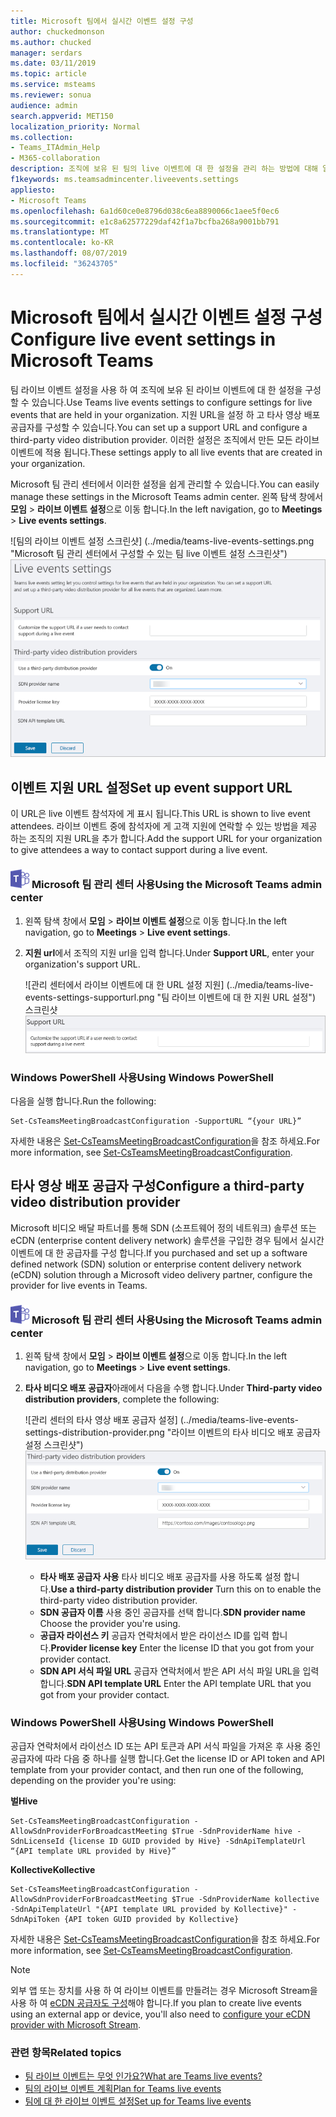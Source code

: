 ```yaml
---
title: Microsoft 팀에서 실시간 이벤트 설정 구성
author: chuckedmonson
ms.author: chucked
manager: serdars
ms.date: 03/11/2019
ms.topic: article
ms.service: msteams
ms.reviewer: sonua
audience: admin
search.appverid: MET150
localization_priority: Normal
ms.collection:
- Teams_ITAdmin_Help
- M365-collaboration
description: 조직에 보유 된 팀의 live 이벤트에 대 한 설정을 관리 하는 방법에 대해 알아봅니다.
f1keywords: ms.teamsadmincenter.liveevents.settings
appliesto:
- Microsoft Teams
ms.openlocfilehash: 6a1d60ce0e8796d038c6ea8890066c1aee5f0ec6
ms.sourcegitcommit: e1c8a62577229daf42f1a7bcfba268a9001bb791
ms.translationtype: MT
ms.contentlocale: ko-KR
ms.lasthandoff: 08/07/2019
ms.locfileid: "36243705"
---
```

# <a name="configure-live-event-settings-in-microsoft-teams"></a><span data-ttu-id="eb3ac-103">Microsoft 팀에서 실시간 이벤트 설정 구성</span><span class="sxs-lookup"><span data-stu-id="eb3ac-103">Configure live event settings in Microsoft Teams</span></span>

<span data-ttu-id="eb3ac-104">팀 라이브 이벤트 설정을 사용 하 여 조직에 보유 된 라이브 이벤트에 대 한 설정을 구성할 수 있습니다.</span><span class="sxs-lookup"><span data-stu-id="eb3ac-104">Use Teams live events settings to configure settings for live events that are held in your organization.</span></span> <span data-ttu-id="eb3ac-105">지원 URL을 설정 하 고 타사 영상 배포 공급자를 구성할 수 있습니다.</span><span class="sxs-lookup"><span data-stu-id="eb3ac-105">You can set up a support URL and configure a third-party video distribution provider.</span></span> <span data-ttu-id="eb3ac-106">이러한 설정은 조직에서 만든 모든 라이브 이벤트에 적용 됩니다.</span><span class="sxs-lookup"><span data-stu-id="eb3ac-106">These settings apply to all live events that are created in your organization.</span></span> 

<span data-ttu-id="eb3ac-107">Microsoft 팀 관리 센터에서 이러한 설정을 쉽게 관리할 수 있습니다.</span><span class="sxs-lookup"><span data-stu-id="eb3ac-107">You can easily manage these settings in the Microsoft Teams admin center.</span></span> <span data-ttu-id="eb3ac-108">왼쪽 탐색 창에서 **모임** > **라이브 이벤트 설정**으로 이동 합니다.</span><span class="sxs-lookup"><span data-stu-id="eb3ac-108">In the left navigation, go to **Meetings** > **Live events settings**.</span></span> 

<span data-ttu-id="eb3ac-109">![팀의 라이브 이벤트 설정 스크린샷] (../media/teams-live-events-settings.png "Microsoft 팀 관리 센터에서 구성할 수 있는 팀 live 이벤트 설정 스크린샷")</span><span class="sxs-lookup"><span data-stu-id="eb3ac-109">![Screen shot of Teams live events settings](../media/teams-live-events-settings.png "Screen shot of Teams live events settings that you can configure in the Microsoft Teams admin center")</span></span> 

## <a name="set-up-event-support-url"></a><span data-ttu-id="eb3ac-110">이벤트 지원 URL 설정</span><span class="sxs-lookup"><span data-stu-id="eb3ac-110">Set up event support URL</span></span>

<span data-ttu-id="eb3ac-111">이 URL은 live 이벤트 참석자에 게 표시 됩니다.</span><span class="sxs-lookup"><span data-stu-id="eb3ac-111">This URL is shown to live event attendees.</span></span> <span data-ttu-id="eb3ac-112">라이브 이벤트 중에 참석자에 게 고객 지원에 연락할 수 있는 방법을 제공 하는 조직의 지원 URL을 추가 합니다.</span><span class="sxs-lookup"><span data-stu-id="eb3ac-112">Add the support URL for your organization to give attendees a way to contact support during a live event.</span></span>

### <a name="an-icon-showing-the-microsoft-teams-logomediateams-logo-30x30png-using-the-microsoft-teams-admin-center"></a>![Microsoft 팀 로고를 표시 하는 아이콘](../media/teams-logo-30x30.png) <span data-ttu-id="eb3ac-114">Microsoft 팀 관리 센터 사용</span><span class="sxs-lookup"><span data-stu-id="eb3ac-114">Using the Microsoft Teams admin center</span></span>

1. <span data-ttu-id="eb3ac-115">왼쪽 탐색 창에서 **모임** > **라이브 이벤트 설정**으로 이동 합니다.</span><span class="sxs-lookup"><span data-stu-id="eb3ac-115">In the left navigation, go to **Meetings** > **Live event settings**.</span></span>
2. <span data-ttu-id="eb3ac-116">**지원 url**에서 조직의 지원 url을 입력 합니다.</span><span class="sxs-lookup"><span data-stu-id="eb3ac-116">Under **Support URL**, enter your organization's support URL.</span></span> 

    <span data-ttu-id="eb3ac-117">![관리 센터에서 라이브 이벤트에 대 한 URL 설정 지원] (../media/teams-live-events-settings-supporturl.png "팀 라이브 이벤트에 대 한 지원 URL 설정") 스크린샷</span><span class="sxs-lookup"><span data-stu-id="eb3ac-117">![Support URL setting for live events in the admin center](../media/teams-live-events-settings-supporturl.png "Screen shot of support URL setting for Teams live events")</span></span>

### <a name="using-windows-powershell"></a><span data-ttu-id="eb3ac-118">Windows PowerShell 사용</span><span class="sxs-lookup"><span data-stu-id="eb3ac-118">Using Windows PowerShell</span></span>
<span data-ttu-id="eb3ac-119">다음을 실행 합니다.</span><span class="sxs-lookup"><span data-stu-id="eb3ac-119">Run the following:</span></span>
```
Set-CsTeamsMeetingBroadcastConfiguration -SupportURL “{your URL}” 
```
<span data-ttu-id="eb3ac-120">자세한 내용은 [Set-CsTeamsMeetingBroadcastConfiguration](https://docs.microsoft.com/powershell/module/skype/set-csteamsmeetingbroadcastconfiguration?view=skype-ps)을 참조 하세요.</span><span class="sxs-lookup"><span data-stu-id="eb3ac-120">For more information, see [Set-CsTeamsMeetingBroadcastConfiguration](https://docs.microsoft.com/powershell/module/skype/set-csteamsmeetingbroadcastconfiguration?view=skype-ps).</span></span>
## <a name="configure-a-third-party-video-distribution-provider"></a><span data-ttu-id="eb3ac-121">타사 영상 배포 공급자 구성</span><span class="sxs-lookup"><span data-stu-id="eb3ac-121">Configure a third-party video distribution provider</span></span> 

<span data-ttu-id="eb3ac-122">Microsoft 비디오 배달 파트너를 통해 SDN (소프트웨어 정의 네트워크) 솔루션 또는 eCDN (enterprise content delivery network) 솔루션을 구입한 경우 팀에서 실시간 이벤트에 대 한 공급자를 구성 합니다.</span><span class="sxs-lookup"><span data-stu-id="eb3ac-122">If you purchased and set up a software defined network (SDN) solution or enterprise content delivery network (eCDN) solution through a Microsoft video delivery partner, configure the provider for live events in Teams.</span></span> 

### <a name="an-icon-showing-the-microsoft-teams-logomediateams-logo-30x30png-using-the-microsoft-teams-admin-center"></a>![Microsoft 팀 로고를 표시 하는 아이콘](../media/teams-logo-30x30.png) <span data-ttu-id="eb3ac-124">Microsoft 팀 관리 센터 사용</span><span class="sxs-lookup"><span data-stu-id="eb3ac-124">Using the Microsoft Teams admin center</span></span>

1. <span data-ttu-id="eb3ac-125">왼쪽 탐색 창에서 **모임** > **라이브 이벤트 설정**으로 이동 합니다.</span><span class="sxs-lookup"><span data-stu-id="eb3ac-125">In the left navigation, go to **Meetings** > **Live event settings**.</span></span>
2. <span data-ttu-id="eb3ac-126">**타사 비디오 배포 공급자**아래에서 다음을 수행 합니다.</span><span class="sxs-lookup"><span data-stu-id="eb3ac-126">Under **Third-party video distribution providers**, complete the following:</span></span> 

    <span data-ttu-id="eb3ac-127">![관리 센터의 타사 영상 배포 공급자 설정] (../media/teams-live-events-settings-distribution-provider.png "라이브 이벤트의 타사 비디오 배포 공급자 설정 스크린샷")</span><span class="sxs-lookup"><span data-stu-id="eb3ac-127">![Third-party video distribution provider settings in the admin center](../media/teams-live-events-settings-distribution-provider.png "Screen shot of the third-party video distribution provider settings for live events")</span></span>

    - <span data-ttu-id="eb3ac-128">**타사 배포 공급자 사용** 타사 비디오 배포 공급자를 사용 하도록 설정 합니다.</span><span class="sxs-lookup"><span data-stu-id="eb3ac-128">**Use a third-party distribution provider** Turn this on to enable the third-party video distribution provider.</span></span>
    - <span data-ttu-id="eb3ac-129">**SDN 공급자 이름** 사용 중인 공급자를 선택 합니다.</span><span class="sxs-lookup"><span data-stu-id="eb3ac-129">**SDN provider name** Choose the provider you're using.</span></span>
    - <span data-ttu-id="eb3ac-130">**공급자 라이선스 키** 공급자 연락처에서 받은 라이선스 ID를 입력 합니다.</span><span class="sxs-lookup"><span data-stu-id="eb3ac-130">**Provider license key** Enter the license ID that you got from your provider contact.</span></span>
    - <span data-ttu-id="eb3ac-131">**SDN API 서식 파일 URL** 공급자 연락처에서 받은 API 서식 파일 URL을 입력 합니다.</span><span class="sxs-lookup"><span data-stu-id="eb3ac-131">**SDN API template URL** Enter the API template URL that you got from your provider contact.</span></span>

### <a name="using-windows-powershell"></a><span data-ttu-id="eb3ac-132">Windows PowerShell 사용</span><span class="sxs-lookup"><span data-stu-id="eb3ac-132">Using Windows PowerShell</span></span>
<span data-ttu-id="eb3ac-133">공급자 연락처에서 라이선스 ID 또는 API 토큰과 API 서식 파일을 가져온 후 사용 중인 공급자에 따라 다음 중 하나를 실행 합니다.</span><span class="sxs-lookup"><span data-stu-id="eb3ac-133">Get the license ID or API token and API template from your provider contact, and then run one of the following, depending on the provider you're using:</span></span>

<span data-ttu-id="eb3ac-134">**벌**</span><span class="sxs-lookup"><span data-stu-id="eb3ac-134">**Hive**</span></span> 
```
Set-CsTeamsMeetingBroadcastConfiguration -AllowSdnProviderForBroadcastMeeting $True -SdnProviderName hive -SdnLicenseId {license ID GUID provided by Hive} -SdnApiTemplateUrl “{API template URL provided by Hive}”
```
<span data-ttu-id="eb3ac-135">**Kollective**</span><span class="sxs-lookup"><span data-stu-id="eb3ac-135">**Kollective**</span></span> 
```
Set-CsTeamsMeetingBroadcastConfiguration -AllowSdnProviderForBroadcastMeeting $True -SdnProviderName kollective -SdnApiTemplateUrl "{API template URL provided by Kollective}" -SdnApiToken {API token GUID provided by Kollective}
```
<span data-ttu-id="eb3ac-136">자세한 내용은 [Set-CsTeamsMeetingBroadcastConfiguration](https://docs.microsoft.com/powershell/module/skype/set-csteamsmeetingbroadcastconfiguration?view=skype-ps)을 참조 하세요.</span><span class="sxs-lookup"><span data-stu-id="eb3ac-136">For more information, see [Set-CsTeamsMeetingBroadcastConfiguration](https://docs.microsoft.com/powershell/module/skype/set-csteamsmeetingbroadcastconfiguration?view=skype-ps).</span></span>

> [!NOTE]
> <span data-ttu-id="eb3ac-137">외부 앱 또는 장치를 사용 하 여 라이브 이벤트를 만들려는 경우 Microsoft Stream을 사용 하 여 [eCDN 공급자도 구성](https://docs.microsoft.com/stream/network-caching)해야 합니다.</span><span class="sxs-lookup"><span data-stu-id="eb3ac-137">If you plan to create live events using an external app or device, you'll also need to [configure your eCDN provider with Microsoft Stream](https://docs.microsoft.com/stream/network-caching).</span></span> 

### <a name="related-topics"></a><span data-ttu-id="eb3ac-138">관련 항목</span><span class="sxs-lookup"><span data-stu-id="eb3ac-138">Related topics</span></span>
- [<span data-ttu-id="eb3ac-139">팀 라이브 이벤트는 무엇 인가요?</span><span class="sxs-lookup"><span data-stu-id="eb3ac-139">What are Teams live events?</span></span>](what-are-teams-live-events.md)
- [<span data-ttu-id="eb3ac-140">팀의 라이브 이벤트 계획</span><span class="sxs-lookup"><span data-stu-id="eb3ac-140">Plan for Teams live events</span></span>](plan-for-teams-live-events.md)
- [<span data-ttu-id="eb3ac-141">팀에 대 한 라이브 이벤트 설정</span><span class="sxs-lookup"><span data-stu-id="eb3ac-141">Set up for Teams live events</span></span>](set-up-for-teams-live-events.md)